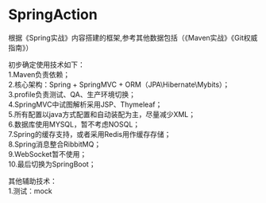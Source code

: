 # SpringAction
根据《Spring实战》内容搭建的框架,参考其他数据包括（《Maven实战》《Git权威指南》）<br>

初步确定使用技术如下：<br>
1.Maven负责依赖；<br>
2.核心架构：Spring + SpringMVC + ORM（JPA\Hibernate\Mybits）；<br>
3.profile负责测试、QA、生产环境切换；<br>
4.SpringMVC中试图解析采用JSP、Thymeleaf；<br>
5.所有配置以java方式配置和自动装配为主，尽量减少XML；<br>
6.数据库使用MYSQL，暂不考虑NOSQL；<br>
7.Spring的缓存支持，或者采用Redis用作缓存存储；<br>
8.Spring消息整合RibbitMQ；<br>
9.WebSocket暂不使用；<br>
10.最后切换为SpringBoot；<br>


其他辅助技术：<br>
1.测试：mock
